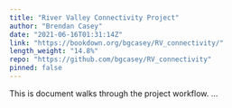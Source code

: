 ```yaml
---
title: "River Valley Connectivity Project"
author: "Brendan Casey"
date: "2021-06-16T01:31:14Z"
link: "https://bookdown.org/bgcasey/RV_connectivity/"
length_weight: "14.8%"
repo: "https://github.com/bgcasey/RV_connectivity"
pinned: false
---
```


This is document walks through the project workflow. ...
